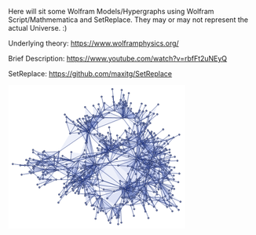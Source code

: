 Here will sit some Wolfram Models/Hypergraphs using Wolfram Script/Mathmematica and SetReplace.  They may or may not represent the actual Universe.  :)  

Underlying theory:
https://www.wolframphysics.org/

Brief Description:
https://www.youtube.com/watch?v=rbfFt2uNEyQ

SetReplace:
https://github.com/maxitg/SetReplace

![Hello World](https://github.com/TopologicLogic/My-Own-Little-Universe/raw/master/Hello%20World.png)
